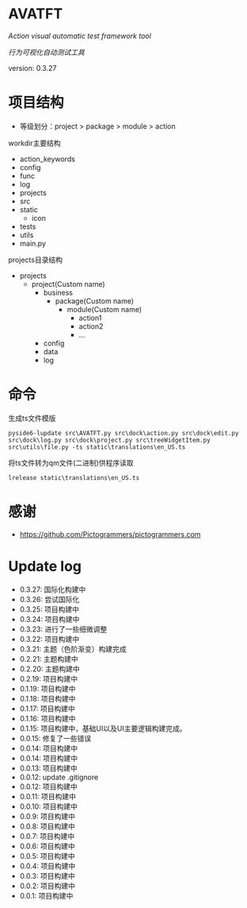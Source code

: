 # AVATFT 
*Action visual automatic test framework tool*

*行为可视化自动测试工具*

version: 0.3.27

# 项目结构

- 等级划分：project > package > module > action

workdir主要结构

- action_keywords
- config
- func
- log
- projects
- src
- static
  - icon
- tests
- utils
- main.py

projects目录结构
- projects
  - project(Custom name)
    - business
      - package(Custom name)
        - module(Custom name)
          - action1
          - action2
          - ...
    - config
    - data
    - log
# 命令
生成ts文件模版
```
pyside6-lupdate src\AVATFT.py src\dock\action.py src\dock\edit.py src\dock\log.py src\dock\project.py src\treeWidgetItem.py src\utils\file.py -ts static\translations\en_US.ts
```
将ts文件转为qm文件(二进制)供程序读取
```
lrelease static\translations\en_US.ts
```

# 感谢
- https://github.com/Pictogrammers/pictogrammers.com

# Update log
- 0.3.27: 国际化构建中
- 0.3.26: 尝试国际化
- 0.3.25: 项目构建中
- 0.3.24: 项目构建中
- 0.3.23: 进行了一些细微调整
- 0.3.22: 项目构建中
- 0.3.21: 主题（色阶渐变）构建完成
- 0.2.21: 主题构建中
- 0.2.20: 主题构建中
- 0.2.19: 项目构建中
- 0.1.19: 项目构建中
- 0.1.18: 项目构建中
- 0.1.17: 项目构建中
- 0.1.16: 项目构建中
- 0.1.15: 项目构建中，基础UI以及UI主要逻辑构建完成。
- 0.0.15: 修复了一些错误
- 0.0.14: 项目构建中
- 0.0.14: 项目构建中
- 0.0.13: 项目构建中
- 0.0.12: update .gitignore
- 0.0.12: 项目构建中
- 0.0.11: 项目构建中
- 0.0.10: 项目构建中
- 0.0.9: 项目构建中
- 0.0.8: 项目构建中
- 0.0.7: 项目构建中
- 0.0.6: 项目构建中
- 0.0.5: 项目构建中
- 0.0.4: 项目构建中
- 0.0.3: 项目构建中
- 0.0.2: 项目构建中
- 0.0.1: 项目构建中


